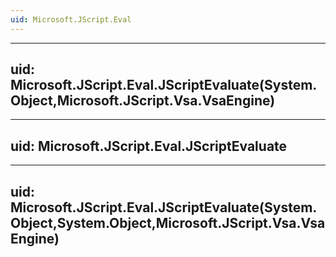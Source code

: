 ```yaml
---
uid: Microsoft.JScript.Eval
---
```


---
uid: Microsoft.JScript.Eval.JScriptEvaluate(System.Object,Microsoft.JScript.Vsa.VsaEngine)
---

---
uid: Microsoft.JScript.Eval.JScriptEvaluate
---

---
uid: Microsoft.JScript.Eval.JScriptEvaluate(System.Object,System.Object,Microsoft.JScript.Vsa.VsaEngine)
---
